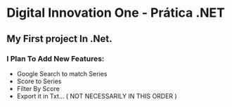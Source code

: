# Digital Innovation One - Prática .NET

## My First project In .Net.

### I Plan To Add New Features:
- Google Search to match Series
- Score to Series
- Filter By Score
- Export it in Txt... 
( NOT NECESSARILY IN THIS ORDER )
